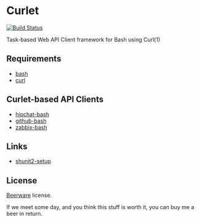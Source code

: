 Curlet
======

[![Build Status](https://travis-ci.org/hansode/curlet.png)](https://travis-ci.org/hansode/curlet)

Task-based Web API Client framework for Bash using Curl(1)

Requirements
------------

+ [bash](http://www.gnu.org/software/bash/)
+ [curl](http://curl.haxx.se/)

Curlet-based API Clients
------------------------

+ [hipchat-bash](https://github.com/hansode/hipchat-bash)
+ [github-bash](https://github.com/hansode/github-bash)
+ [zabbix-bash](https://github.com/hansode/zabbix-bash)

Links
-----

+ [shunit2-setup](https://github.com/hansode/shunit2-setup)

License
-------

[Beerware](http://en.wikipedia.org/wiki/Beerware) license.

If we meet some day, and you think this stuff is worth it, you can buy me a beer in return.
